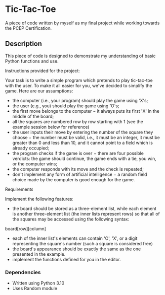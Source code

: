 # Tic-Tac-Toe

A piece of code written by myself as my final project while working towards the PCEP Certification. 

## Description

This piece of code is designed to demonstrate my understanding of basic Python functions and use. 

Instructions provided for the project: 

Your task is to write a simple program which pretends to play tic-tac-toe with the user. To make it all easier for you, we've decided to simplify the game. Here are our assumptions:
* the computer (i.e., your program) should play the game using 'X's;
* the user (e.g., you) should play the game using 'O's;
* the first move belongs to the computer − it always puts its first 'X' in the middle of the board;
* all the squares are numbered row by row starting with 1 (see the example session below for reference)
* the user inputs their move by entering the number of the square they choose − the number must be valid, i.e., it must be an integer, it must be greater than 0 and less than 10, and it cannot point to a field which is already occupied;
* the program checks if the game is over − there are four possible verdicts: the game should continue, the game ends with a tie, you win, or the computer wins;
* the computer responds with its move and the check is repeated;
* don't implement any form of artificial intelligence − a random field choice made by the computer is good enough for the game.

Requirements

Implement the following features:
* the board should be stored as a three-element list, while each element is another three-element list (the inner lists represent rows) so that all of the squares may be accessed using the following syntax:
  
board[row][column]
 
* each of the inner list's elements can contain 'O', 'X', or a digit representing the square's number (such a square is considered free)
* the board's appearance should be exactly the same as the one presented in the example.
* implement the functions defined for you in the editor.


### Dependencies

* Written using Python 3.10
* Uses Random module
